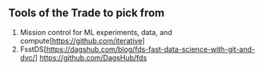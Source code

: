 ## Tools of the Trade to pick from

1. Mission control for ML experiments, data, and compute[https://github.com/iterative]
2. FsstDS[https://dagshub.com/blog/fds-fast-data-science-with-git-and-dvc/]
https://github.com/DagsHub/fds
